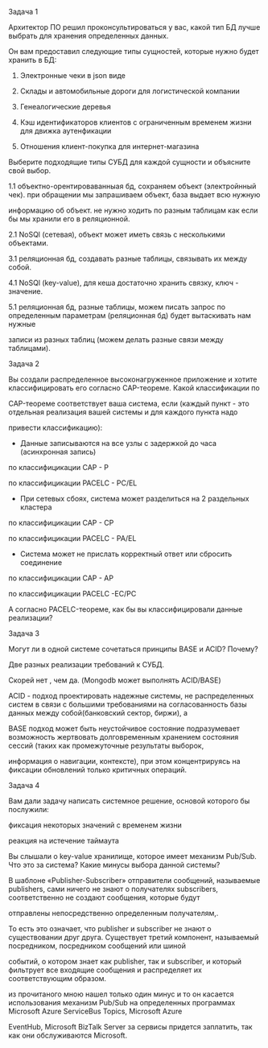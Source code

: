 Задача 1

Архитектор ПО решил проконсультироваться у вас, какой тип БД лучше выбрать для хранения определенных данных.

Он вам предоставил следующие типы сущностей, которые нужно будет хранить в БД:

1. Электронные чеки в json виде

2. Склады и автомобильные дороги для логистической компании

3. Генеалогические деревья

4. Кэш идентификаторов клиентов с ограниченным временем жизни для движка аутенфикации

5. Отношения клиент-покупка для интернет-магазина

Выберите подходящие типы СУБД для каждой сущности и объясните свой выбор.

1.1 объектно-орентироваванныая бд, сохраняем объект (электройнный чек). при обращении мы запрашиваем объект, база выдает всю нужную 

информацию об объект. не нужно ходить по разным таблицам как если бы мы хранили его в реляционной.

2.1 NoSQl (сетевая), объект может иметь связь с несколькими объектами.

3.1 реляционная бд, создавать разные таблицы, связывать их между собой.

4.1 NoSQl (key-value), для кеша достаточно хранить связку, ключ - значение.

5.1 реляционная бд, разные таблицы, можем писать запрос по определенным параметрам (реляционная бд) будет вытаскивать нам нужные 

записи из разных таблиц (можем делать разные связи между таблицами).

Задача 2

Вы создали распределенное высоконагруженное приложение и хотите классифицировать его согласно CAP-теореме. Какой классификации по 

CAP-теореме соответствует ваша система, если (каждый пункт - это отдельная реализация вашей системы и для каждого пункта надо 

привести классификацию):

 - Данные записываются на все узлы с задержкой до часа (асинхронная запись)

по классифицикации CAP - P

по классифицикации PACELC - PC/EL

 - При сетевых сбоях, система может разделиться на 2 раздельных кластера

по классифицикации CAP - CP

по классифицикации PACELC - PA/EL

 - Система может не прислать корректный ответ или сбросить соединение

по классифицикации CAP - AP

по классифицикации PACELC -EC/PC

А согласно PACELC-теореме, как бы вы классифицировали данные реализации?


Задача 3

Могут ли в одной системе сочетаться принципы BASE и ACID? Почему?

Две разных реализации требований к СУБД.

Скорей нет , чем да. (Mongodb может выполнять ACID/BASE)


ACID - подход проектировать надежные системы, не распределенных систем в связи с большими требованиями на согласованность базы данных между собой(банковский сектор, биржи), а 

BASE подход может быть неустойчивое состояние подразумевает возможность жертвовать долговременным хранением состояния сессий (таких как промежуточные результаты выборок, 

информация о навигации, контексте), при этом концентрируясь на фиксации обновлений только критичных операций.


Задача 4

Вам дали задачу написать системное решение, основой которого бы послужили:

фиксация некоторых значений с временем жизни

реакция на истечение таймаута

Вы слышали о key-value хранилище, которое имеет механизм Pub/Sub. Что это за система? Какие минусы выбора данной системы?

В шаблоне «Publisher-Subscriber» отправители сообщений, называемые publishers, сами ничего не знают о получателях subscribers, соответственно не создают сообщения, которые будут 

отправлены непосредственно определенным получателям,.

То есть это означает, что publisher и subscriber не знают о существовании друг друга. Существует третий компонент, называемый посредником, посредником сообщений или шиной 

событий, о котором знает как publisher, так и subscriber, и который фильтрует все входящие сообщения и распределяет их соответствующим образом.

из прочитаного мною нашел только один минус и то он касается использования механизм Pub/Sub на определенных программах Microsoft Azure ServiceBus Topics, Microsoft Azure 

EventHub, Microsoft BizTalk Server за сервисы придется заплатить, так как они обслуживаются Microsoft.